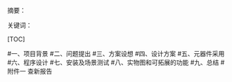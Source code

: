 摘要：

关键词：

[TOC]

#一、项目背景
#二、问题提出
#三、方案设想
#四、设计方案
#五、元器件采用
#六、程序设计
#七、安装及场景测试
#八、实物图和可拓展的功能
#九、总结
#附件一 查新报告